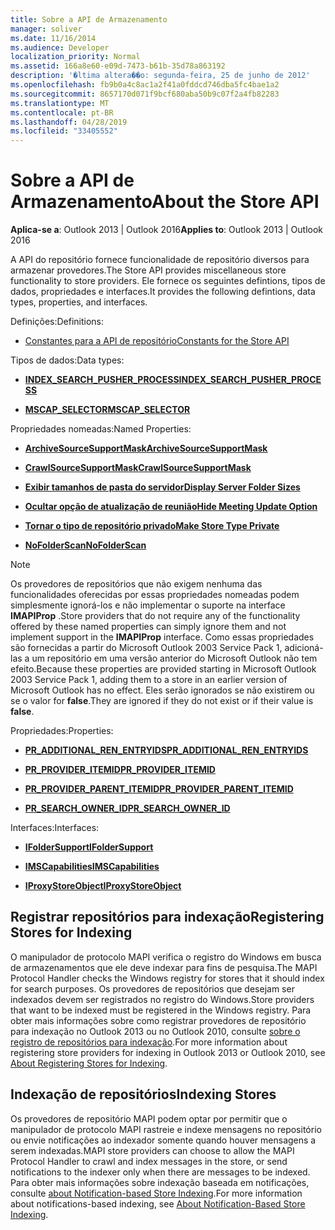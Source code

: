 ```yaml
---
title: Sobre a API de Armazenamento
manager: soliver
ms.date: 11/16/2014
ms.audience: Developer
localization_priority: Normal
ms.assetid: 166a8e60-e09d-7473-b61b-35d78a863192
description: '�ltima altera��o: segunda-feira, 25 de junho de 2012'
ms.openlocfilehash: fb9b0a4c8ac1a2f41a0fddcd746dba5fc4bae1a2
ms.sourcegitcommit: 8657170d071f9bcf680aba50b9c07f2a4fb82283
ms.translationtype: MT
ms.contentlocale: pt-BR
ms.lasthandoff: 04/28/2019
ms.locfileid: "33405552"
---
```

# <a name="about-the-store-api"></a><span data-ttu-id="45dfc-103">Sobre a API de Armazenamento</span><span class="sxs-lookup"><span data-stu-id="45dfc-103">About the Store API</span></span>

  
  
<span data-ttu-id="45dfc-104">**Aplica-se a**: Outlook 2013 | Outlook 2016</span><span class="sxs-lookup"><span data-stu-id="45dfc-104">**Applies to**: Outlook 2013 | Outlook 2016</span></span> 
  
<span data-ttu-id="45dfc-105">A API do repositório fornece funcionalidade de repositório diversos para armazenar provedores.</span><span class="sxs-lookup"><span data-stu-id="45dfc-105">The Store API provides miscellaneous store functionality to store providers.</span></span> <span data-ttu-id="45dfc-106">Ele fornece os seguintes defintions, tipos de dados, propriedades e interfaces.</span><span class="sxs-lookup"><span data-stu-id="45dfc-106">It provides the following defintions, data types, properties, and interfaces.</span></span>
  
<span data-ttu-id="45dfc-107">Definições:</span><span class="sxs-lookup"><span data-stu-id="45dfc-107">Definitions:</span></span>
  
- [<span data-ttu-id="45dfc-108">Constantes para a API de repositório</span><span class="sxs-lookup"><span data-stu-id="45dfc-108">Constants for the Store API</span></span>](mapi-constants.md)
    
<span data-ttu-id="45dfc-109">Tipos de dados:</span><span class="sxs-lookup"><span data-stu-id="45dfc-109">Data types:</span></span>
  
- <span data-ttu-id="45dfc-110">**[INDEX_SEARCH_PUSHER_PROCESS](index_search_pusher_process.md)**</span><span class="sxs-lookup"><span data-stu-id="45dfc-110">**[INDEX_SEARCH_PUSHER_PROCESS](index_search_pusher_process.md)**</span></span>
    
- <span data-ttu-id="45dfc-111">**[MSCAP_SELECTOR](mscap_selector.md)**</span><span class="sxs-lookup"><span data-stu-id="45dfc-111">**[MSCAP_SELECTOR](mscap_selector.md)**</span></span>
    
<span data-ttu-id="45dfc-112">Propriedades nomeadas:</span><span class="sxs-lookup"><span data-stu-id="45dfc-112">Named Properties:</span></span>
  
- <span data-ttu-id="45dfc-113">**[ArchiveSourceSupportMask](archivesourcesupportmask.md)**</span><span class="sxs-lookup"><span data-stu-id="45dfc-113">**[ArchiveSourceSupportMask](archivesourcesupportmask.md)**</span></span>
    
- <span data-ttu-id="45dfc-114">**[CrawlSourceSupportMask](crawlsourcesupportmask.md)**</span><span class="sxs-lookup"><span data-stu-id="45dfc-114">**[CrawlSourceSupportMask](crawlsourcesupportmask.md)**</span></span>
    
- <span data-ttu-id="45dfc-115">**[Exibir tamanhos de pasta do servidor](display-server-folder-sizes-property.md)**</span><span class="sxs-lookup"><span data-stu-id="45dfc-115">**[Display Server Folder Sizes](display-server-folder-sizes-property.md)**</span></span>
    
- <span data-ttu-id="45dfc-116">**[Ocultar opção de atualização de reunião](hide-meeting-update-option-property.md)**</span><span class="sxs-lookup"><span data-stu-id="45dfc-116">**[Hide Meeting Update Option](hide-meeting-update-option-property.md)**</span></span>
    
- <span data-ttu-id="45dfc-117">**[Tornar o tipo de repositório privado](make-store-type-private-property.md)**</span><span class="sxs-lookup"><span data-stu-id="45dfc-117">**[Make Store Type Private](make-store-type-private-property.md)**</span></span>
    
- <span data-ttu-id="45dfc-118">**[NoFolderScan](nofolderscan.md)**</span><span class="sxs-lookup"><span data-stu-id="45dfc-118">**[NoFolderScan](nofolderscan.md)**</span></span>
    
> [!NOTE]
> <span data-ttu-id="45dfc-119">Os provedores de repositórios que não exigem nenhuma das funcionalidades oferecidas por essas propriedades nomeadas podem simplesmente ignorá-los e não implementar o suporte na interface **IMAPIProp** .</span><span class="sxs-lookup"><span data-stu-id="45dfc-119">Store providers that do not require any of the functionality offered by these named properties can simply ignore them and not implement support in the **IMAPIProp** interface.</span></span> <span data-ttu-id="45dfc-120">Como essas propriedades são fornecidas a partir do Microsoft Outlook 2003 Service Pack 1, adicioná-las a um repositório em uma versão anterior do Microsoft Outlook não tem efeito.</span><span class="sxs-lookup"><span data-stu-id="45dfc-120">Because these properties are provided starting in Microsoft Outlook 2003 Service Pack 1, adding them to a store in an earlier version of Microsoft Outlook has no effect.</span></span> <span data-ttu-id="45dfc-121">Eles serão ignorados se não existirem ou se o valor for **false**.</span><span class="sxs-lookup"><span data-stu-id="45dfc-121">They are ignored if they do not exist or if their value is **false**.</span></span> 
  
<span data-ttu-id="45dfc-122">Propriedades:</span><span class="sxs-lookup"><span data-stu-id="45dfc-122">Properties:</span></span>
  
- <span data-ttu-id="45dfc-123">**[PR_ADDITIONAL_REN_ENTRYIDS](pidtagadditionalrenentryids-canonical-property.md)**</span><span class="sxs-lookup"><span data-stu-id="45dfc-123">**[PR_ADDITIONAL_REN_ENTRYIDS](pidtagadditionalrenentryids-canonical-property.md)**</span></span>
    
- <span data-ttu-id="45dfc-124">**[PR_PROVIDER_ITEMID](pidtagprovideritemid-canonical-property.md)**</span><span class="sxs-lookup"><span data-stu-id="45dfc-124">**[PR_PROVIDER_ITEMID](pidtagprovideritemid-canonical-property.md)**</span></span>
    
- <span data-ttu-id="45dfc-125">**[PR_PROVIDER_PARENT_ITEMID](pidtagproviderparentitemid-canonical-property.md)**</span><span class="sxs-lookup"><span data-stu-id="45dfc-125">**[PR_PROVIDER_PARENT_ITEMID](pidtagproviderparentitemid-canonical-property.md)**</span></span>
    
- <span data-ttu-id="45dfc-126">**[PR_SEARCH_OWNER_ID](pidtagsearchownerid-canonical-property.md)**</span><span class="sxs-lookup"><span data-stu-id="45dfc-126">**[PR_SEARCH_OWNER_ID](pidtagsearchownerid-canonical-property.md)**</span></span>
    
<span data-ttu-id="45dfc-127">Interfaces:</span><span class="sxs-lookup"><span data-stu-id="45dfc-127">Interfaces:</span></span>
  
- <span data-ttu-id="45dfc-128">**[IFolderSupport](ifoldersupportiunknown.md)**</span><span class="sxs-lookup"><span data-stu-id="45dfc-128">**[IFolderSupport](ifoldersupportiunknown.md)**</span></span>
    
- <span data-ttu-id="45dfc-129">**[IMSCapabilities](imscapabilitiesiunknown.md)**</span><span class="sxs-lookup"><span data-stu-id="45dfc-129">**[IMSCapabilities](imscapabilitiesiunknown.md)**</span></span>
    
- <span data-ttu-id="45dfc-130">**[IProxyStoreObject](iproxystoreobject.md)**</span><span class="sxs-lookup"><span data-stu-id="45dfc-130">**[IProxyStoreObject](iproxystoreobject.md)**</span></span>
    
## <a name="registering-stores-for-indexing"></a><span data-ttu-id="45dfc-131">Registrar repositórios para indexação</span><span class="sxs-lookup"><span data-stu-id="45dfc-131">Registering Stores for Indexing</span></span>

<span data-ttu-id="45dfc-132">O manipulador de protocolo MAPI verifica o registro do Windows em busca de armazenamentos que ele deve indexar para fins de pesquisa.</span><span class="sxs-lookup"><span data-stu-id="45dfc-132">The MAPI Protocol Handler checks the Windows registry for stores that it should index for search purposes.</span></span> <span data-ttu-id="45dfc-133">Os provedores de repositórios que desejam ser indexados devem ser registrados no registro do Windows.</span><span class="sxs-lookup"><span data-stu-id="45dfc-133">Store providers that want to be indexed must be registered in the Windows registry.</span></span> <span data-ttu-id="45dfc-134">Para obter mais informações sobre como registrar provedores de repositório para indexação no Outlook 2013 ou no Outlook 2010, consulte [sobre o registro de repositórios para indexação](about-registering-stores-for-indexing.md).</span><span class="sxs-lookup"><span data-stu-id="45dfc-134">For more information about registering store providers for indexing in Outlook 2013 or Outlook 2010, see [About Registering Stores for Indexing](about-registering-stores-for-indexing.md).</span></span>
  
## <a name="indexing-stores"></a><span data-ttu-id="45dfc-135">Indexação de repositórios</span><span class="sxs-lookup"><span data-stu-id="45dfc-135">Indexing Stores</span></span>

<span data-ttu-id="45dfc-136">Os provedores de repositório MAPI podem optar por permitir que o manipulador de protocolo MAPI rastreie e indexe mensagens no repositório ou envie notificações ao indexador somente quando houver mensagens a serem indexadas.</span><span class="sxs-lookup"><span data-stu-id="45dfc-136">MAPI store providers can choose to allow the MAPI Protocol Handler to crawl and index messages in the store, or send notifications to the indexer only when there are messages to be indexed.</span></span> <span data-ttu-id="45dfc-137">Para obter mais informações sobre indexação baseada em notificações, consulte [about Notification-based Store Indexing](about-notification-based-store-indexing.md).</span><span class="sxs-lookup"><span data-stu-id="45dfc-137">For more information about notifications-based indexing, see [About Notification-Based Store Indexing](about-notification-based-store-indexing.md).</span></span>
  

